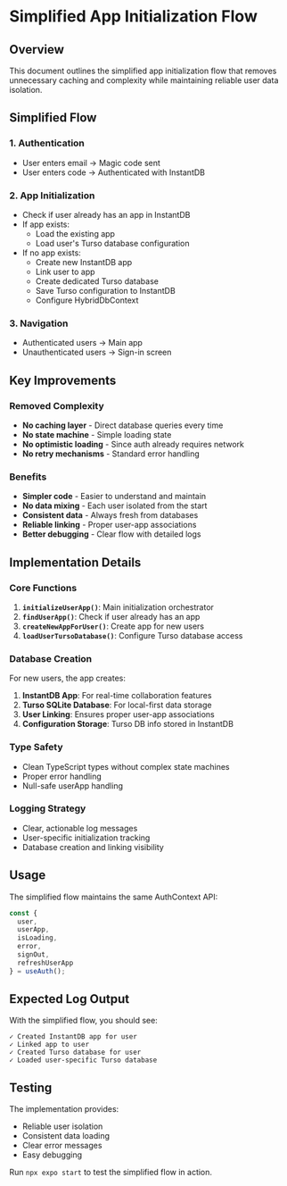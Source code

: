# Simplified App Initialization Flow

## Overview
This document outlines the simplified app initialization flow that removes unnecessary caching and complexity while maintaining reliable user data isolation.

## Simplified Flow

### 1. Authentication
- User enters email → Magic code sent
- User enters code → Authenticated with InstantDB

### 2. App Initialization
- Check if user already has an app in InstantDB
- If app exists:
  - Load the existing app
  - Load user's Turso database configuration
- If no app exists:
  - Create new InstantDB app
  - Link user to app
  - Create dedicated Turso database
  - Save Turso configuration to InstantDB
  - Configure HybridDbContext

### 3. Navigation
- Authenticated users → Main app
- Unauthenticated users → Sign-in screen

## Key Improvements

### Removed Complexity
- **No caching layer** - Direct database queries every time
- **No state machine** - Simple loading state
- **No optimistic loading** - Since auth already requires network
- **No retry mechanisms** - Standard error handling

### Benefits
- **Simpler code** - Easier to understand and maintain
- **No data mixing** - Each user isolated from the start
- **Consistent data** - Always fresh from databases
- **Reliable linking** - Proper user-app associations
- **Better debugging** - Clear flow with detailed logs

## Implementation Details

### Core Functions
1. **`initializeUserApp()`**: Main initialization orchestrator
2. **`findUserApp()`**: Check if user already has an app
3. **`createNewAppForUser()`**: Create app for new users
4. **`loadUserTursoDatabase()`**: Configure Turso database access

### Database Creation
For new users, the app creates:
1. **InstantDB App**: For real-time collaboration features
2. **Turso SQLite Database**: For local-first data storage
3. **User Linking**: Ensures proper user-app associations
4. **Configuration Storage**: Turso DB info stored in InstantDB

### Type Safety
- Clean TypeScript types without complex state machines
- Proper error handling
- Null-safe userApp handling

### Logging Strategy
- Clear, actionable log messages
- User-specific initialization tracking
- Database creation and linking visibility

## Usage
The simplified flow maintains the same AuthContext API:

```typescript
const { 
  user, 
  userApp, 
  isLoading,
  error, 
  signOut, 
  refreshUserApp 
} = useAuth();
```

## Expected Log Output
With the simplified flow, you should see:
```
✓ Created InstantDB app for user
✓ Linked app to user
✓ Created Turso database for user
✓ Loaded user-specific Turso database
```

## Testing
The implementation provides:
- Reliable user isolation
- Consistent data loading
- Clear error messages
- Easy debugging

Run `npx expo start` to test the simplified flow in action.